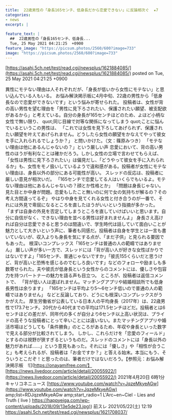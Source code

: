 ```yaml
---
title:  22歳男性の「身長165センチ、低身長だから恋愛できない」に反論相次ぐ  ★7  
categories:
- news
excerpt: |
  
feature_text: |
  ##  22歳男性の「身長165センチ、低身長...
  Tue, 25 May 2021 04:21:25  +0900
feature_image: "https://picsum.photos/2560/600?image=733"
image: "https://picsum.photos/2560/600?image=733"
---
```


[https://asahi.5ch.net/test/read.cgi/newsplus/1621884085/](https://asahi.5ch.net/test/read.cgi/newsplus/1621884085/)
posted on Tue, 25 May 2021 04:21:25  +0900

<!--more-->

異性にモテない理由は人それぞれだが、「身長が低いから女性にモテない」と思い込んでいる人もいる。 お悩み解決掲示板に4月中旬、22歳の男性から「低身長なので恋愛ができないです」という悩みが寄せられた。 投稿者は、女性が背の高い男性を望む理由を「男性に見下ろされたい、保護されたい願望、被支配欲があるから」と考えている。自分の身長が165センチほどのため、よほど小柄な女性で無い限り、 quot;同じ目線で対等な関係になってしまう quot;ことに悩んでいるというこの男性は、 「これでは女性を見下ろしてあげられず、保護されたい願望を叶えてあげられません。どうしたら女性の願望をかなえてやって彼女を手に入れられるでしょうか？」 と問いかけた。（文：篠原みつき） 「モテない理由は他にあるんじゃないの？」という厳しい声 恋愛において、背の高い男性のほうが有利なことは確かだろう。しかし女性の立場で言わせてもらえば、「女性は男性に見下ろされたい」は偏見だし、「どうやって彼女を手に入れられるか」も、女性をモノ扱いしているようで違和感がある。投稿者が女性にモテない理由は、身長以外の部分にある可能性が高い。 スレッドの反応は、投稿者に厳しい意見が相次いだ。 「165センチで恋愛してる人はいくらでもいるよ。モテない理由は他にあるんじゃないの？顔とか性格とか」 「問題は身長じゃない。見た目とか中身が問題。恋愛もしたこと無いのに何で女の気持ちが解るの？その考え方間違ってるぞ」 やはり中身を見てくれる女性と付き合うのが一番で、それには外見で卑屈になるところを直したほうがいいという指摘が多かった。 「まずは自身の外見を否定してしまうところを直していけばいいと思います。自分に自信がなく、できない理由を並べる男性は好まれませんよ」 身長さえ高ければ自分は恋愛できると思うのは間違いで、学生時代は話していて面白いことが魅力として大きいという声に、筆者も同感だ。投稿者は自身を学生とは一言も書いていないが、収入よりも身長を気にする点が、「まだ子供」と見られる要因でもあった。 根深いコンプレックス「165センチは普通の人の範疇ではありません」 厳しい声が多い一方で、スレッドには「背が高い人が好きな女性ばかりではないですよ」「165センチ、普通じゃないですか」「彼氏155くらいだと思うけど、背が高いと恐怖を感じるのでむしろ良いです」などのフォローや励ましも多数寄せられた。夫や彼氏が低身長という女性からのコメントには、優しさや包容力を持つパートナーの魅力を語る声も目立つ。 ところが、投稿者は返信コメントで、 「背が低い人は選ばれません。マッチングアプリや結婚相談所でも低身長男性は余ります」 「165センチは平均より5〜6センチ低いので普通の人の範疇ではありません」 などと反論しており、どうにも根深いコンプレックスがうかがえた。 厚生労働省が公表している日本人の平均身長（2017年）は、22歳男性で173.7センチ。20代から40代までの平均は171.5センチほどだ。投稿者とは6センチほどの差だが、同年代の多くが自分より6センチ以上高い状況は、プライドの高そうな投稿者にとって辛いことには違いない。またマッチングアプリや婚活市場はどうしても「条件勝負」のところがあるため、年収や身長といった数字で見える部分が比較されてしまう。 しかし、これらだけを「恋愛のフィールド」とするのは視野が狭すぎるというものだ。スレッドのコメントには「身長以外の魅力があれば……」という意見もあった。それには「優しさ」や「相性が合うこと」も考えられるが、投稿者は「お金ですか？」と答える始末。本当にもう、そういうとこだぞ！と思ったのは、筆者だけではないだろう。【参照元：お悩み解決掲示板　![](https://onayamifree.com/】 [https://news.livedoor.com/article/detail/20055922/](https://news.livedoor.com/article/detail/20055922/) 2021年4月20日 6時1分 キャリコネニュース [https://www.youtube.com/watch?v=JqzeMkyeAGw](https://www.youtube.com/watch?v=JqzeMkyeAGw) amp;list=RDJqzeMkyeAGw amp;start_radio=1 L'Arc~en~Ciel - Lies and Truth ( live ) [https://happyeiga.com/wp-content/uploads/2018/09/13e5de23.jpg)](https://happyeiga.com/wp-content/uploads/2018/09/13e5de23.jpg)) 前スレ 2021/05/22(土) 12:19 https://asahi.5ch.net/test/read.cgi/newsplus/1621708037/
